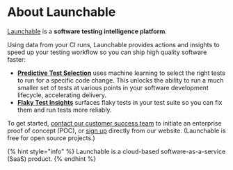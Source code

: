 # About Launchable

[Launchable](https://www.launchableinc.com) is a **software testing intelligence platform**.

Using data from your CI runs, Launchable  provides actions and insights to speed up your testing workflow so you can ship high quality software faster:

* [**Predictive Test Selection**](actions/predictive-test-selection/) uses machine learning to select the right tests to run for a specific code change. This unlocks the ability to run a much smaller set of tests at various points in your software development lifecycle, accelerating delivery.
* [**Flaky Test Insights**](insights/flaky-tests.md) surfaces flaky tests in your test suite so you can fix them and run tests more reliably.

To get started, [contact our customer success team](https://www.launchableinc.com/contact-for-poc) to initiate an enterprise proof of concept (POC), or [sign up](https://app.launchableinc.com/signup) directly from our website. (Launchable is free for open source projects.)

{% hint style="info" %}
Launchable is a cloud-based software-as-a-service (SaaS) product.
{% endhint %}
